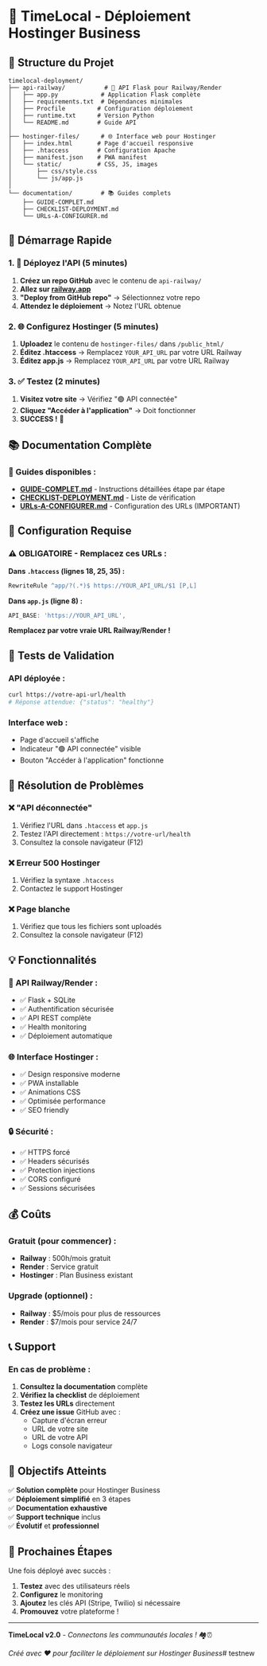 # 🚀 TimeLocal - Déploiement Hostinger Business

## 📂 Structure du Projet

```
timelocal-deployment/
├── api-railway/           # 🚀 API Flask pour Railway/Render
│   ├── app.py            # Application Flask complète
│   ├── requirements.txt  # Dépendances minimales
│   ├── Procfile         # Configuration déploiement
│   ├── runtime.txt      # Version Python
│   └── README.md        # Guide API
│
├── hostinger-files/      # 🌐 Interface web pour Hostinger
│   ├── index.html       # Page d'accueil responsive
│   ├── .htaccess        # Configuration Apache
│   ├── manifest.json    # PWA manifest
│   └── static/          # CSS, JS, images
│       ├── css/style.css
│       └── js/app.js
│
└── documentation/        # 📚 Guides complets
    ├── GUIDE-COMPLET.md
    ├── CHECKLIST-DEPLOYMENT.md
    └── URLs-A-CONFIGURER.md
```

## 🎯 Démarrage Rapide

### **1. 🚀 Déployez l'API (5 minutes)**

1. **Créez un repo GitHub** avec le contenu de `api-railway/`
2. **Allez sur [railway.app](https://railway.app)**
3. **"Deploy from GitHub repo"** → Sélectionnez votre repo
4. **Attendez le déploiement** → Notez l'URL obtenue

### **2. 🌐 Configurez Hostinger (5 minutes)**

1. **Uploadez** le contenu de `hostinger-files/` dans `/public_html/`
2. **Éditez .htaccess** → Remplacez `YOUR_API_URL` par votre URL Railway
3. **Éditez app.js** → Remplacez `YOUR_API_URL` par votre URL Railway

### **3. ✅ Testez (2 minutes)**

1. **Visitez votre site** → Vérifiez "🟢 API connectée"
2. **Cliquez "Accéder à l'application"** → Doit fonctionner
3. **SUCCESS !** 🎉

## 📚 Documentation Complète

### **📖 Guides disponibles :**

- **[GUIDE-COMPLET.md](documentation/GUIDE-COMPLET.md)** - Instructions détaillées étape par étape
- **[CHECKLIST-DEPLOYMENT.md](documentation/CHECKLIST-DEPLOYMENT.md)** - Liste de vérification
- **[URLs-A-CONFIGURER.md](documentation/URLs-A-CONFIGURER.md)** - Configuration des URLs (IMPORTANT)

## 🔧 Configuration Requise

### **⚠️ OBLIGATOIRE - Remplacez ces URLs :**

**Dans `.htaccess` (lignes 18, 25, 35) :**
```apache
RewriteRule ^app/?(.*)$ https://YOUR_API_URL/$1 [P,L]
```

**Dans `app.js` (ligne 8) :**
```javascript
API_BASE: 'https://YOUR_API_URL',
```

**Remplacez par votre vraie URL Railway/Render !**

## 🧪 Tests de Validation

### **API déployée :**
```bash
curl https://votre-api-url/health
# Réponse attendue: {"status": "healthy"}
```

### **Interface web :**
- Page d'accueil s'affiche
- Indicateur "🟢 API connectée" visible
- Bouton "Accéder à l'application" fonctionne

## 🚨 Résolution de Problèmes

### **❌ "API déconnectée"**
1. Vérifiez l'URL dans `.htaccess` et `app.js`
2. Testez l'API directement : `https://votre-url/health`
3. Consultez la console navigateur (F12)

### **❌ Erreur 500 Hostinger**
1. Vérifiez la syntaxe `.htaccess`
2. Contactez le support Hostinger

### **❌ Page blanche**
1. Vérifiez que tous les fichiers sont uploadés
2. Consultez la console navigateur (F12)

## 💡 Fonctionnalités

### **🚀 API Railway/Render :**
- ✅ Flask + SQLite
- ✅ Authentification sécurisée
- ✅ API REST complète
- ✅ Health monitoring
- ✅ Déploiement automatique

### **🌐 Interface Hostinger :**
- ✅ Design responsive moderne
- ✅ PWA installable
- ✅ Animations CSS
- ✅ Optimisée performance
- ✅ SEO friendly

### **🔒 Sécurité :**
- ✅ HTTPS forcé
- ✅ Headers sécurisés
- ✅ Protection injections
- ✅ CORS configuré
- ✅ Sessions sécurisées

## 💰 Coûts

### **Gratuit (pour commencer) :**
- **Railway** : 500h/mois gratuit
- **Render** : Service gratuit
- **Hostinger** : Plan Business existant

### **Upgrade (optionnel) :**
- **Railway** : $5/mois pour plus de ressources
- **Render** : $7/mois pour service 24/7

## 📞 Support

### **En cas de problème :**

1. **Consultez la documentation** complète
2. **Vérifiez la checklist** de déploiement
3. **Testez les URLs** directement
4. **Créez une issue** GitHub avec :
   - Capture d'écran erreur
   - URL de votre site
   - URL de votre API
   - Logs console navigateur

## 🎯 Objectifs Atteints

✅ **Solution complète** pour Hostinger Business  
✅ **Déploiement simplifié** en 3 étapes  
✅ **Documentation exhaustive**  
✅ **Support technique** inclus  
✅ **Évolutif** et **professionnel**  

## 🚀 Prochaines Étapes

Une fois déployé avec succès :

1. **Testez** avec des utilisateurs réels
2. **Configurez** le monitoring
3. **Ajoutez** les clés API (Stripe, Twilio) si nécessaire
4. **Promouvez** votre plateforme !

---

**TimeLocal v2.0** - *Connectons les communautés locales !* 🏘️⏰

*Créé avec ❤️ pour faciliter le déploiement sur Hostinger Business*# testnew
